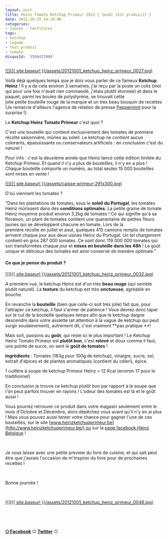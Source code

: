 ```yaml
---
layout: post
title: Heinz Tomato Ketchup Primeur 2012 { Jeudi test produiiit }
date: 2012-10-25 14:19:00
categories: 
- Sauces - Confitures
tags: 
- ketchup
- legume
- test produit
- tomate
disqusId: '3599437004'
---
```


[![]({{ site.baseurl }}/assets/20121001_ketchup_heinz_primeur_0027.jpg)](http://4.bp.blogspot.com/-1LbDa_bIRZo/UIhF5QU85FI/AAAAAAAAE3I/vcfyup_BaX4/s1600/20121001_ketchup_heinz_primeur_0027.jpg)

Voilà déjà quelques temps que je dois vous parler de ce fameux **Ketchup Heinz** ! Il y a de cela environ 3 semaines, j'ai reçu par la poste un colis (moi qui pour une fois n'avait rien commandé, j'étais plutôt étonnée) et dans le paquet, parmi les boules de polystyrène, se trouvait cette jolie petite bouteille rouge de la marque et un très beau bouquin de recettes (Je remercie d'ailleurs l'agence de relation de presse [Peppermint](http://www.peppermint.be/fr/) pour la surprise !).

Le **Ketchup Heinz Tomato Primeur** c'est quoi ?

C'est une bouteille qui contient exclusivement des tomates de premiere récolte saisonnière, mûries au soleil. Le ketchup ne contient aucun colorants, épaississants ou conservateurs artificiels : en conclusion c'est du naturel !

Pour info : c'est la deuxième année que Heinz lance cette édition limitée du Ketchup Primeur. Et quand il n'y a plus de bouteilles, il n'y en a plus ! Chaque bouteille comporte un numéro, au total seules 15 000 bouteilles sont mises en vente !

[![]({{ site.baseurl }}/assets/caisse-primeur-291x300.jpg)](http://testsencuisine.fr/wp-content/uploads/2012/10/caisse-primeur-291x300.jpg)

D'où viennent les tomates ?

"Dans les plantations de tomates, sous le **soleil du Portugal**, les tomates Heinz mûrissent dans des **conditions optimales**. La petite graine de tomate Heinz moyenne produit environ 3,2kg de tomates ! Ce qui signifie qu'à sa floraison, un plant de tomates contient une quarantaine de petites fleurs jaunes qui se développent chacune en tomate. Lors de la première récolte en juillet et aout, quelques 415 camions remplis de tomates arrivent chaque jour aux deux usines Heinz du Portugal. Un tel chargement contient en gros 287 000 tomates. Ce sont donc 119 000 000 tomates qui son transformées chaque jour et **mises en bouteille dans les 48h** ! Le goût unique et délicieux des tomates est ainsi conservé de manière optimale."

#### Ce que je pense du produit ?

[![]({{ site.baseurl }}/assets/20121001_ketchup_heinz_primeur_0032.jpg)](http://2.bp.blogspot.com/-g472Zvcf0gE/UIhF5pHm6sI/AAAAAAAAE3M/PyotTlk1YyU/s1600/20121001_ketchup_heinz_primeur_0032.jpg)

A première vue, le ketchup Heinz est d'un très **beau rouge** (qui semble plutôt naturel). La **texture** du ketchup est très **onctueuse**, agréable en bouche.

En revanche la **bouteille** (bien que celle-ci soit très jolie) fait que, pour l'attraper ce ketchup, il faut s'armer de patience ! Vous devrez donc taper sur le cul de la bouteille quelques temps afin que le ketchup daigne descendre dans votre assiette (et attention à la vague de ketchup qui peut surgir soudainement), autrement dit, c'est vraiment **pas pratique **!

Mais soit, passons au **goût**, qui reste ici le plus important ! Le Ketchup Heinz Tomato Primeur est **plutôt bon**, c'est **relevé** et doux comme il faut, une pointe de sucre, on sent le **goût de tomates** !

**Ingrédients** : Tomates (183g pour 100g de ketchup), vinaigre, sucre, sel, extrait d'épices et de plantes aromatiques (contient du céleri), épice.

1 cuillère à soupe de ketchup Primeur Heinz = 12 Kcal (environ 17 pour le traditionnel)

En conclusion je trouve ce ketchup plutôt bon par rapport à la soupe que l'on peut parfois trouver en rayons ! L'odeur des tomates est là et le goût aussi !

Vous pourrez retrouver ce produit dans votre magasin seulement entre le mois d'Octobre et Décembre, alors dépêchez vous avant qu'il n'y en ai plus ! Mais vous pouvez aussi tenter votre chance pour gagner l'une de ces bouteilles, sur le site [www.heinzketchupprimeur.be](http://www.heinzketchupprimeur.be/) ou sur la [page facebook Heinz Belgique](https://www.facebook.com/heinzbelgium?fref=ts) !

 

Je vous laisse avec une petite preview du livre de cuisine, et qui sait peut être que j'aurais l'occasion de m'inspirer du livre pour de prochaines recettes !

 

Bonne journée !

 

[![]({{ site.baseurl }}/assets/20121001_ketchup_heinz_primeur_0048.jpg)](http://4.bp.blogspot.com/-6UkgeW8uDGY/UIhF6J563cI/AAAAAAAAE3U/ywTLa2qdaWs/s1600/20121001_ketchup_heinz_primeur_0048.jpg)

 

 

[**○<span style="font-size: xx-small; margin: 0px; outline: 0px; padding: 0px;"><span style="font-family: Arial, Helvetica, sans-serif; margin: 0px; outline: 0px; padding: 0px;"> </span></span>Facebook**](https://www.facebook.com/pages/CroKMou/148093255259077) ○ [**Twitter**](https://twitter.com/Crokmou) ○
